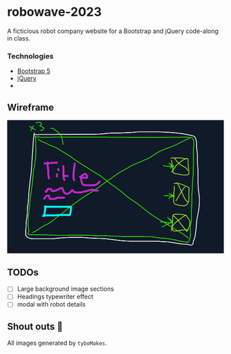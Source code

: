 # robowave-2023
A ficticious robot company website for a Bootstrap and jQuery code-along in class.

### Technologies
* [Bootstrap 5](https://getbootstrap.com/)
* [jQuery](https://api.jquery.com/)
* 

## Wireframe

![wireframe](./assets/images/wireframe.png)

## TODOs

* [ ] Large background image sections
* [ ] Headings typewriter effect
* [ ] modal with robot details

## Shout outs 📢

All images generated by `tyboMakes`.